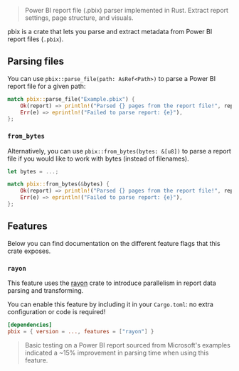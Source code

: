> Power BI report file (.pbix) parser implemented in Rust. Extract report settings, page structure, and visuals.

pbix is a crate that lets you parse and extract metadata from Power BI report files (`.pbix`).

## Parsing files

You can use `pbix::parse_file(path: AsRef<Path>)` to parse a Power BI report file for a given path:

```rs
match pbix::parse_file("Example.pbix") {
    Ok(report) => println!("Parsed {} pages from the report file!", report.pages.len()),
    Err(e) => eprintln!("Failed to parse report: {e}"),
};
```

### `from_bytes`

Alternatively, you can use `pbix::from_bytes(bytes: &[u8])` to parse a report file if you would like to work with bytes (instead of filenames).

```rs
let bytes = ...;

match pbix::from_bytes(&bytes) {
    Ok(report) => println!("Parsed {} pages from the report file!", report.pages.len()),
    Err(e) => eprintln!("Failed to parse report: {e}"),
};
```

## Features

Below you can find documentation on the different feature flags that this crate exposes.

### `rayon`

This feature uses the [rayon][rayon] crate to introduce parallelism in report data parsing and transforming.

You can enable this feature by including it in your `Cargo.toml`: no extra configuration or code is required!

```toml
[dependencies]
pbix = { version = ..., features = ["rayon"] }
```

> Basic testing on a Power BI report sourced from Microsoft's examples indicated a ~15% improvement in parsing time when using this feature.

[rayon]: https://crates.io/crates/rayon
